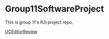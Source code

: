 # Group11SoftwareProject
This is group 11's RJI project repo.

[UCEditorReview](Group11SoftwareProject/MarkdownUCD/UCEditorReview.md)

